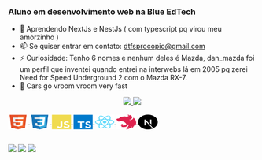### Aluno em desenvolvimento web na Blue EdTech

- 🌱 Aprendendo NextJs e NestJs ( com typescript pq virou meu amorzinho )
- 📫 Se quiser entrar em contato: dtfsprocopio@gmail.com
- ⚡ Curiosidade: Tenho 6 nomes e nenhum deles é Mazda, dan_mazda foi um perfil que inventei quando entrei na interwebs lá em 2005 pq zerei Need for Speed Underground 2 com o Mazda RX-7. 
- 🚗 Cars go vroom vroom very fast  
<div align="center">
  <a href="https://github.com/Danmazda">
  <img height="180em" src="https://github-readme-stats.vercel.app/api?username=Danmazda&show_icons=true&theme=tokyonight&include_all_commits=true&count_private=true"/>
  <img height="180em" src="https://github-readme-stats.vercel.app/api/top-langs/?username=Danmazda&layout=compact&langs_count=7&theme=tokyonight"/>
</div>
<div style="display: inline_block"><br>
  <img align="center" alt="Dan-HTML" height="30" width="40" src="https://raw.githubusercontent.com/devicons/devicon/master/icons/html5/html5-original.svg">
  <img align="center" alt="Dan-CSS" height="30" width="40" src="https://raw.githubusercontent.com/devicons/devicon/master/icons/css3/css3-original.svg">
  <img align="center" alt="Dan-Js" height="30" width="40" src="https://raw.githubusercontent.com/devicons/devicon/master/icons/javascript/javascript-plain.svg">
  <img align="center" alt="Dan-Ts" height="30" width="40" src="https://raw.githubusercontent.com/devicons/devicon/master/icons/typescript/typescript-plain.svg">
  <img align="center" alt="Dan-React" height="30" width="40" src="https://raw.githubusercontent.com/devicons/devicon/master/icons/react/react-original.svg">
  <img align="center" alt="Dan-Nest" height="30" width="40" src="https://raw.githubusercontent.com/devicons/devicon/master/icons/nestjs/nestjs-plain.svg">
  <img align="center" alt="Dan-CSS" height="30" width="40" src="https://raw.githubusercontent.com/devicons/devicon/master/icons/nextjs/nextjs-original.svg">
</div>
  
  ##
 <div> 
 <a href="https://discord.gg/Proscopio#8995" target="_blank"><img src="https://img.shields.io/badge/Discord-7289DA?style=for-the-badge&logo=discord&logoColor=white" target="_blank"></a> 
  <a href = "mailto:dtfsprocopio@gmail.com"><img src="https://img.shields.io/badge/-Gmail-%23333?style=for-the-badge&logo=gmail&logoColor=white" target="_blank"></a>
  <a href="https://www.linkedin.com/in/danilo-tadeu-fernandes-da-silva-proc%C3%B3pio-458378213/" target="_blank"><img src="https://img.shields.io/badge/-LinkedIn-%230077B5?style=for-the-badge&logo=linkedin&logoColor=white" target="_blank"></a>
</div>
